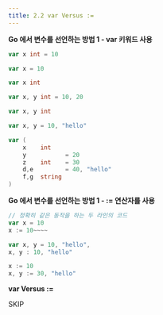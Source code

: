 ```yaml
---
title: 2.2 var Versus := 
---
```


**Go 에서 변수를 선언하는 방법 1 - var 키워드 사용**

```go
var x int = 10
```

```go
var x = 10
```

```go
var x int
```

```go
var x, y int = 10, 20
```

```go
var x, y int
```

```go
var x, y = 10, "hello"
```

```go
var (
	x    int
	y           = 20
	z    int    = 30
	d,e         = 40, "hello"
	f,g  string
)
```
**Go 에서 변수를 선언하는 방법 1 - := 연산자를 사용**

```go
// 정확히 같은 동작을 하는 두 라인의 코드
var x = 10
x := 10~~~~
```

```go
var x, y = 10, "hello",
x, y : 10, "hello"
```

```go
x := 10
x, y := 30, "hello"
```

**var Versus :=**

SKIP
